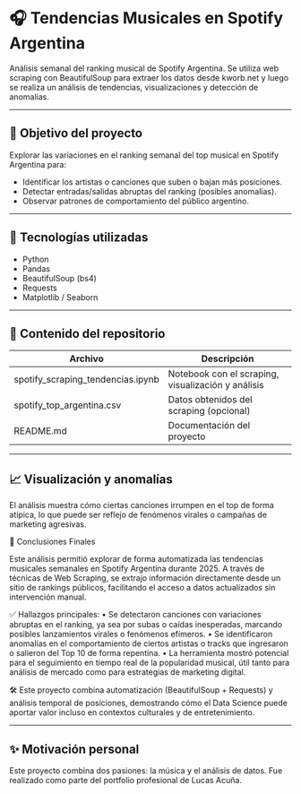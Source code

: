 # 🎧 Tendencias Musicales en Spotify Argentina

Análisis semanal del ranking musical de Spotify Argentina. Se utiliza web scraping con BeautifulSoup para extraer los datos desde kworb.net y luego se realiza un análisis de tendencias, visualizaciones y detección de anomalías.

---

## 🧠 Objetivo del proyecto

Explorar las variaciones en el ranking semanal del top musical en Spotify Argentina para:
- Identificar los artistas o canciones que suben o bajan más posiciones.
- Detectar entradas/salidas abruptas del ranking (posibles anomalías).
- Observar patrones de comportamiento del público argentino.

---

## 🧰 Tecnologías utilizadas

- Python
- Pandas
- BeautifulSoup (bs4)
- Requests
- Matplotlib / Seaborn

---

## 📁 Contenido del repositorio

| Archivo | Descripción |
|--------|-------------|
| spotify_scraping_tendencias.ipynb | Notebook con el scraping, visualización y análisis |
| spotify_top_argentina.csv | Datos obtenidos del scraping (opcional) |
| README.md | Documentación del proyecto |

---

## 📈 Visualización y anomalías

El análisis muestra cómo ciertas canciones irrumpen en el top de forma atípica, lo que puede ser reflejo de fenómenos virales o campañas de marketing agresivas.

📌 Conclusiones Finales

Este análisis permitió explorar de forma automatizada las tendencias musicales semanales en Spotify Argentina durante 2025. A través de técnicas de Web Scraping, se extrajo información directamente desde un sitio de rankings públicos, facilitando el acceso a datos actualizados sin intervención manual.

✅ Hallazgos principales:
	•	Se detectaron canciones con variaciones abruptas en el ranking, ya sea por subas o caídas inesperadas, marcando posibles lanzamientos virales o fenómenos efímeros.
	•	Se identificaron anomalías en el comportamiento de ciertos artistas o tracks que ingresaron o salieron del Top 10 de forma repentina.
	•	La herramienta mostró potencial para el seguimiento en tiempo real de la popularidad musical, útil tanto para análisis de mercado como para estrategias de marketing digital.

🛠 Este proyecto combina automatización (BeautifulSoup + Requests) y análisis temporal de posiciones, demostrando cómo el Data Science puede aportar valor incluso en contextos culturales y de entretenimiento.

---

## ✨ Motivación personal

Este proyecto combina dos pasiones: la música y el análisis de datos. Fue realizado como parte del portfolio profesional de Lucas Acuña.
